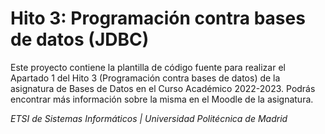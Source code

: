 # Hito 3: Programación contra bases de datos (JDBC)

Este proyecto contiene la plantilla de código fuente para realizar el Apartado 1 del Hito 3 (Programación contra bases de datos) de la asignatura de Bases de Datos en el Curso Académico 2022-2023. Podrás encontrar más información sobre la misma en el Moodle de la asignatura.

*ETSI de Sistemas Informáticos | Universidad Politécnica de Madrid*


